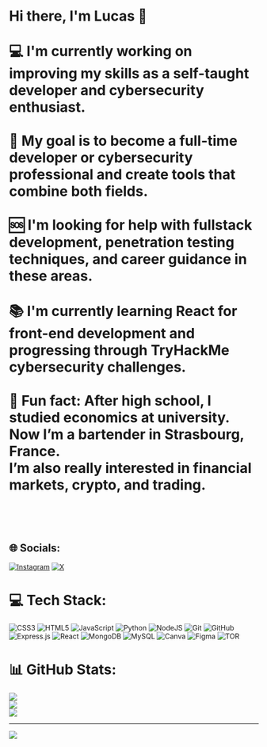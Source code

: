 # Hi there, I'm Lucas 👋<br><br>💻 I'm currently working on improving my skills as a self-taught developer and cybersecurity enthusiast.  <br><br>🎯 My goal is to become a full-time developer or cybersecurity professional and create tools that combine both fields.  <br><br>🆘 I'm looking for help with fullstack development, penetration testing techniques, and career guidance in these areas.  <br><br>📚 I'm currently learning React for front-end development and progressing through TryHackMe cybersecurity challenges.  <br><br>🎉 Fun fact: After high school, I studied economics at university. <br>Now I’m a bartender in Strasbourg, France. <br>I’m also really interested in financial markets, crypto, and trading.<br><br><br>


## 🌐 Socials:
[![Instagram](https://img.shields.io/badge/Instagram-%23E4405F.svg?logo=Instagram&logoColor=white)](https://instagram.com/lucas_hoffart) [![X](https://img.shields.io/badge/X-black.svg?logo=X&logoColor=white)](https://x.com/Charmannt67) 

# 💻 Tech Stack:
![CSS3](https://img.shields.io/badge/css3-%231572B6.svg?style=for-the-badge&logo=css3&logoColor=white) ![HTML5](https://img.shields.io/badge/html5-%23E34F26.svg?style=for-the-badge&logo=html5&logoColor=white) ![JavaScript](https://img.shields.io/badge/javascript-%23323330.svg?style=for-the-badge&logo=javascript&logoColor=%23F7DF1E) ![Python](https://img.shields.io/badge/python-3670A0?style=for-the-badge&logo=python&logoColor=ffdd54) ![NodeJS](https://img.shields.io/badge/node.js-6DA55F?style=for-the-badge&logo=node.js&logoColor=white) ![Git](https://img.shields.io/badge/git-%23F05033.svg?style=for-the-badge&logo=git&logoColor=white) ![GitHub](https://img.shields.io/badge/github-%23121011.svg?style=for-the-badge&logo=github&logoColor=white) ![Express.js](https://img.shields.io/badge/express.js-%23404d59.svg?style=for-the-badge&logo=express&logoColor=%2361DAFB) ![React](https://img.shields.io/badge/react-%2320232a.svg?style=for-the-badge&logo=react&logoColor=%2361DAFB) ![MongoDB](https://img.shields.io/badge/MongoDB-%234ea94b.svg?style=for-the-badge&logo=mongodb&logoColor=white) ![MySQL](https://img.shields.io/badge/mysql-4479A1.svg?style=for-the-badge&logo=mysql&logoColor=white) ![Canva](https://img.shields.io/badge/Canva-%2300C4CC.svg?style=for-the-badge&logo=Canva&logoColor=white) ![Figma](https://img.shields.io/badge/figma-%23F24E1E.svg?style=for-the-badge&logo=figma&logoColor=white) ![TOR](https://img.shields.io/badge/tor-%237E4798.svg?style=for-the-badge&logo=tor-project&logoColor=white)
# 📊 GitHub Stats:
![](https://github-readme-stats.vercel.app/api?username=Charmant67&theme=dark&hide_border=false&include_all_commits=false&count_private=false)<br/>
![](https://nirzak-streak-stats.vercel.app/?user=Charmant67&theme=dark&hide_border=false)<br/>
![](https://github-readme-stats.vercel.app/api/top-langs/?username=Charmant67&theme=dark&hide_border=false&include_all_commits=false&count_private=false&layout=compact)

---
[![](https://visitcount.itsvg.in/api?id=Charmant67&icon=0&color=0)](https://visitcount.itsvg.in)
